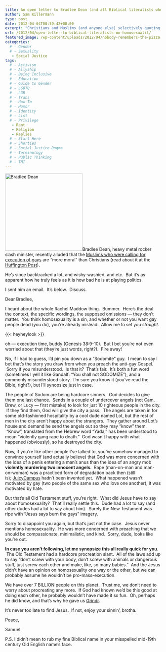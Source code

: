 ```yaml
---
title: An open letter to Bradlee Dean (and all Biblical literalists who label homosexuality as sin)
author: Sam Killermann
type: post
date: 2012-04-04T00:59:42+00:00
excerpt: "Christians and Muslims (and anyone else) selectively quoting a religious text to defend their homophobia isn't helping anyone."
url: /2012/04/open-letter-to-biblical-literalists-on-homosexualit/
featured_image: /wp-content/uploads/2012/04/nobody-remembers-the-pizza.jpg
categories: 
  # - Gender
  # - Sexuality
   - Social Justice
tags:
  # - Activism
  # - Allyship
  # - Being Inclusive
  # - Education
  # - Guide to Gender
  # - LGBTQ
  # - LGB
  # - Trans
  # - How-To
  # - Humor
  # - Identity
  # - List
  # - Privilege
   - Rant
   - Religion
   - Replies
  # - Start Here
  # - Shorties
  # - Social Justice Dogma
  # - Terminology
  # - Public Thinking
  # - TMI
---
```

[<img class="alignright size-full wp-image-1181 lazy-load" data-src="/wp-content/uploads/2012/04/bradley-dean.jpg" alt="Bradlee Dean" width="250" data-srcset="/wp-content/uploads/2012/04/bradley-dean.jpg 480w, /wp-content/uploads/2012/04/bradley-dean-300x198.jpg 300w" sizes="(max-width: 480px) 100vw, 480px" />][1]Bradlee Dean, heavy metal rocker slash minister, recently alluded that the <a title="DailyMail.co.uk" href="http://www.dailymail.co.uk/news/article-2099397/Muslim-fanatics-called-execution-gays-wanted-set-medieval-state-Sharia-law-Derby-jailed.html" target="_blank">Muslims who were calling for execution of gays</a> are &#8220;more moral&#8221; than Christians (read about it at the <a title="Huffington Post: Preacher calls for execution of gays" href="http://www.huffingtonpost.com/2012/04/03/bradlee-dean-preacher-allegations-gays-execution_n_1399971.html?utm_campaign=040312&utm_medium=email&utm_source=Alert-gay-voices&utm_content=FullStory" target="_blank">Huffington Post</a>).

He&#8217;s since backtracked a lot, and wishy-washied, and etc.  But it&#8217;s as apparent how he truly feels as it is how bad he is at playing politics.

<div class="focus">
  <p>
    I sent him an email.  It&#8217;s below.  Discuss.
  </p>
</div>

<!--more-->
  
Dear Bradlee,

I heard about the whole Rachel Maddow thing.  Bummer.  Here&#8217;s the deal: the context, the specific wordings, the supposed omissions &#8212; they don&#8217;t matter.  You think homosexuality is a sin, and whether or not you want gay people dead (you do), you&#8217;re already mislead.  Allow me to set you _straight_.

{{< heyheylook >}}

oh &#8212; execution time, buddy (Genesis 38:9-10).  But I bet you&#8217;re not even worried about that (they&#8217;re just words, right?).  Fire away!

No, if I had to guess, I&#8217;d pin you down as a &#8220;Sodomite&#8221; guy.  I mean to say I bet that&#8217;s the story you draw from when you preach the anti-gay Gospel.  Sorry if you misunderstood.  Is that it?  That&#8217;s fair.  It&#8217;s both a fun word (sometimes I yell it like Gandalf: &#8220;You shall not SODOMIZE&#8221;), and a commonly misunderstood story.  I&#8217;m sure you know it (you&#8217;ve read the Bible, right?), but I&#8217;ll synopsize just in case.

The people of Sodom are being hardcore sinners.  God decides to give them one last chance.  Sends in a couple of undercover angels (not Cam, Drew, or Lucy &#8212; first mistake) to look for just 10 righteous people in the city.  If they find them, God will give the city a pass.  The angels are taken in for some old-fashioned hospitality by a cool dude named Lot, but the rest of men in the city aren&#8217;t happy about the strangers.  They gather around Lot&#8217;s house and demand he send the angels out so they may &#8220;know&#8221; them.  &#8220;Know&#8221;, translated from the Hebrew word &#8220;Yada,&#8221; has been understood to mean &#8220;violently gang rape to death.&#8221;  God wasn&#8217;t happy with what happened (obviously), so he destroyed the city.

Now, if you&#8217;re like other people I&#8217;ve talked to, you&#8217;ve somehow managed to convince yourself (and actually believe) that God was more concerned with the idea of a penis entering a man&#8217;s anus than the idea of an angry mob **violently murdering two innocent angels**.  Rape (man-on-man and man-on-woman) was a practiced form of degradation back then (still is); <a title="To Wikipedia!" href="http://en.wikipedia.org/wiki/JuicyCampus" target="_blank">JuicyCampus</a> hadn&#8217;t been invented yet.  What happened wasn&#8217;t motivated by gay (two people of the same sex who love one another), it was motivated by hate.

But that&#8217;s all Old Testament stuff, you&#8217;re right.  What did Jesus have to say about homosexuality?  That&#8217;ll really settle this.  Dude had a lot to say (and other dudes had a lot to say about him).  Surely the New Testament was ripe with &#8220;Jesus says burn the gays&#8221; imagery.

Sorry to disappoint you again, but that&#8217;s just not the case.  Jesus never mentions homosexuality.  He was more concerned with preaching that we should be compassionate, minimalistic, and kind.  Sorry, dude, looks like you&#8217;re out.

**In case you aren&#8217;t following, let me synopsize this all really quick for you.**  The Old Testament had a hardcore procreation slant.  All of the laws add up to say &#8220;don&#8217;t screw with your body, don&#8217;t screw with animals or dangerous stuff, just screw each other and make, like, so many babies.&#8221;  And the Jesus didn&#8217;t have an opinion on homosexuality one way or the other, but we can probably assume he wouldn&#8217;t be pro-mass-execution.

We have over 7 BILLION people on this planet.  Trust me, we don&#8217;t need to worry about procreating any more.  If God had known we&#8217;d be this good at doing each other, he probably wouldn&#8217;t have made it so fun.  Oh, perhaps he did know, and that&#8217;s why he gave us <a title="Grindr" href="http://grindr.com/" target="_blank">Grindr</a>.

It&#8217;s never too late to find Jesus.  If not, enjoy your sinnin&#8217;, brotha.

Peace,

Samuel

P.S. I didn&#8217;t mean to rub my fine Biblical name in your misspelled mid-19th century Old English name&#8217;s face.

 [1]: /wp-content/uploads/2012/04/bradley-dean.jpg